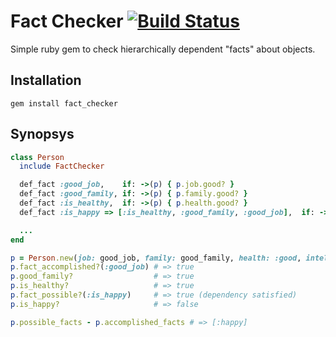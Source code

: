 # Fact Checker [![Build Status](https://secure.travis-ci.org/alexis/fact_checker.png?branch=master)](http://travis-ci.org/alexis/fact_checker)

  Simple ruby gem to check hierarchically dependent "facts" about objects.

## Installation

    gem install fact_checker

## Synopsys

``` ruby
class Person
  include FactChecker

  def_fact :good_job,    if: ->(p) { p.job.good? }
  def_fact :good_family, if: ->(p) { p.family.good? }
  def_fact :is_healthy,  if: ->(p) { p.health.good? }
  def_fact :is_happy => [:is_healthy, :good_family, :good_job],  if: ->(p) { ! p.too_clever? }

  ...
end

p = Person.new(job: good_job, family: good_family, health: :good, intellect: :too_clever)
p.fact_accomplished?(:good_job) # => true
p.good_family?                  # => true
p.is_healthy?                   # => true
p.fact_possible?(:is_happy)     # => true (dependency satisfied)
p.is_happy?                     # => false

p.possible_facts - p.accomplished_facts # => [:happy]
```
